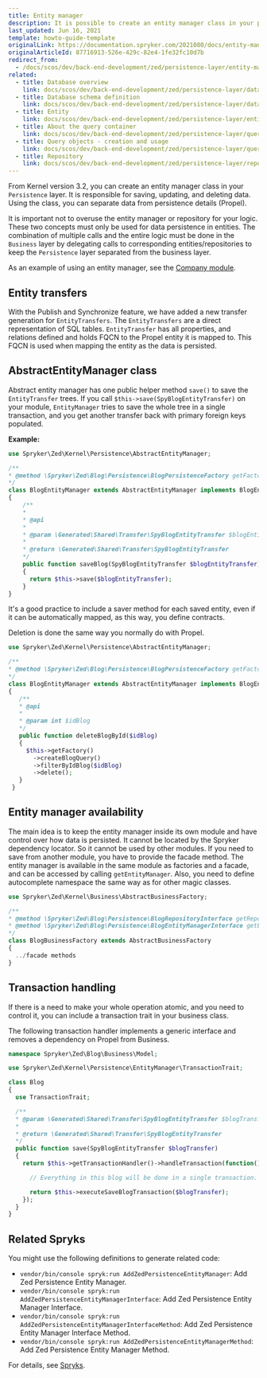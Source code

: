 ```yaml
---
title: Entity manager
description: It is possible to create an entity manager class in your persistence layer. It will be responsible for saving, updating and deleting data. Using the class, you can separate data from persistence details (Propel).
last_updated: Jun 16, 2021
template: howto-guide-template
originalLink: https://documentation.spryker.com/2021080/docs/entity-manager
originalArticleId: 87716913-526e-429c-82e4-1fe32fc10d7b
redirect_from:
  - /docs/scos/dev/back-end-development/zed/persistence-layer/entity-manager.html
related:
  - title: Database overview
    link: docs/scos/dev/back-end-development/zed/persistence-layer/database-overview.html
  - title: Database schema definition
    link: docs/scos/dev/back-end-development/zed/persistence-layer/database-schema-definition.html
  - title: Entity
    link: docs/scos/dev/back-end-development/zed/persistence-layer/entity.html
  - title: About the query container
    link: docs/scos/dev/back-end-development/zed/persistence-layer/query-container/query-container.html
  - title: Query objects - creation and usage
    link: docs/scos/dev/back-end-development/zed/persistence-layer/query-objects-creation-and-usage.html
  - title: Repository
    link: docs/scos/dev/back-end-development/zed/persistence-layer/repository.html
---
```


From Kernel version 3.2, you can create an entity manager class in your `Persistence` layer. It is responsible for saving, updating, and deleting data. Using the class, you can separate data from persistence details (Propel).

It is important not to overuse the entity manager or repository for your logic. These two concepts must only be used for data persistence in entities. The combination of multiple calls and the entire logic must be done in the `Business` layer by delegating calls to corresponding entities/repositories to keep the `Persistence` layer separated from the business layer.

As an example of using an entity manager, see the [Company module](https://github.com/spryker/company).

## Entity transfers

With the Publish and Synchronize feature, we have added a new transfer generation for `EntityTransfers`. The `EntityTransfers` are a direct representation of SQL tables. `EntityTransfer` has all properties, and relations defined and holds FQCN to the Propel entity it is mapped to. This FQCN is used when mapping the entity as the data is persisted.

## AbstractEntityManager class

Abstract entity manager has one public helper method `save()` to save the `EntityTransfer` trees. If you call `$this->save(SpyBlogEntityTransfer)` on your module, `EntityManager` tries to save the whole tree in a single transaction, and you get another transfer back with primary foreign keys populated.

**Example:**

```php
use Spryker\Zed\Kernel\Persistence\AbstractEntityManager;

/**
* @method \Spryker\Zed\Blog\Persistence\BlogPersistenceFactory getFactory()
*/
class BlogEntityManager extends AbstractEntityManager implements BlogEntityManagerInterface, EntityManagerInterface
{
    /**
    *
    * @api
    *
    * @param \Generated\Shared\Transfer\SpyBlogEntityTransfer $blogEntityTransfer
    *
    * @return \Generated\Shared\Transfer\SpyBlogEntityTransfer
    */
    public function saveBlog(SpyBlogEntityTransfer $blogEntityTransfer)
    {
      return $this->save($blogEntityTransfer);
    }
}
```

It's a good practice to include a saver method for each saved entity, even if it can be automatically mapped, as this way, you define contracts.

Deletion is done the same way you normally do with Propel.

```php
use Spryker\Zed\Kernel\Persistence\AbstractEntityManager;

/**
* @method \Spryker\Zed\Blog\Persistence\BlogPersistenceFactory getFactory()
*/
class BlogEntityManager extends AbstractEntityManager implements BlogEntityManagerInterface, EntityManagerInterface
{
   /**
   * @api
   *
   * @param int $idBlog
   */
   public function deleteBlogById($idBlog)
   {
     $this->getFactory()
       ->createBlogQuery()
       ->filterByIdBlog($idBlog)
       ->delete();
   }
 }
```

## Entity manager availability

The main idea is to keep the entity manager inside its own module and have control over how data is persisted. It cannot be located by the Spryker dependency locator. So it cannot be used by other modules. If you need to save from another module, you have to provide the facade method. The entity manager is available in the same module as factories and a facade, and can be accessed by calling `getEntityManager`. Also, you need to define autocomplete namespace the same way as for other magic classes.

```php
use Spryker\Zed\Kernel\Business\AbstractBusinessFactory;

/**
* @method \Spryker\Zed\Blog\Persistence\BlogRepositoryInterface getRepository()
* @method \Spryker\Zed\Blog\Persistence\BlogEntityManagerInterface getEntityManager()
*/
class BlogBusinessFactory extends AbstractBusinessFactory
{
  ../facade methods
}

```

## Transaction handling

If there is a need to make your whole operation atomic, and you need to control it, you can include a transaction trait in your business class.

The following transaction handler implements a generic interface and removes a dependency on Propel from Business.

```php
namespace Spryker\Zed\Blog\Business\Model;

use Spryker\Zed\Kernel\Persistence\EntityManager\TransactionTrait;

class Blog
{
  use TransactionTrait;

  /**
  * @param \Generated\Shared\Transfer\SpyBlogEntityTransfer $blogTransfer
  *
  * @return \Generated\Shared\Transfer\SpyBlogEntityTransfer
  */
  public function save(SpyBlogEntityTransfer $blogTransfer)
  {
    return $this->getTransactionHandler()->handleTransaction(function() use($blogTransfer) {

      // Everything in this blog will be done in a single transaction.

      return $this->executeSaveBlogTransaction($blogTransfer);
    });
  }
}

```

## Related Spryks

You might use the following definitions to generate related code:

* `vendor/bin/console spryk:run AddZedPersistenceEntityManager`: Add Zed Persistence Entity Manager.
* `vendor/bin/console spryk:run AddZedPersistenceEntityManagerInterface`: Add Zed Persistence Entity Manager Interface.
* `vendor/bin/console spryk:run AddZedPersistenceEntityManagerInterfaceMethod`: Add Zed Persistence Entity Manager Interface Method.
* `vendor/bin/console spryk:run AddZedPersistenceEntityManagerMethod`: Add Zed Persistence Entity Manager Method.

For details, see [Spryks](/docs/dg/dev/sdks/sdk/spryks/spryks.html).

